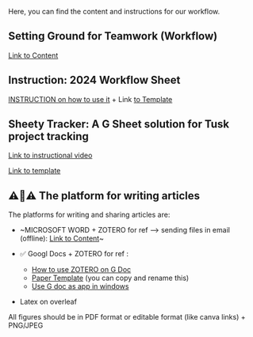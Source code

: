 Here, you can find the content and instructions for our workflow. 

## Setting Ground for Teamwork (Workflow)
  
[Link to Content](https://amirsafavi.com/index.php/setting-ground-for-teamwork/)

## Instruction: 2024 Workflow Sheet

[INSTRUCTION on how to use it](https://youtu.be/BpUohnBkef8) + Link [to Template](https://docs.google.com/spreadsheets/d/1M8X83P9wy4CtMqQnjoKmNLz-UjaZCCkEaZoUSdQRaYE/edit?usp=sharing)

## Sheety Tracker: A G Sheet solution for Tusk project tracking
[Link to instructional video](https://youtu.be/xeVTexVQJUQ)

[Link to template](https://docs.google.com/spreadsheets/d/1GS7O6SNVN0OZst5bv8GcnmHsNT7tcc6wup2RV0b4NtE/edit?usp=sharing)

## ⚠️🔴⚠️ The platform for writing articles 

The platforms for writing and sharing articles are:

- ~MICROSOFT WORD + ZOTERO for ref --> sending files in email (offline): [Link to Content](https://youtu.be/SaybuuZFAQY)~

- ✅ Googl Docs + ZOTERO for ref :
  - [How to use ZOTERO on G Doc](https://youtu.be/Oa7BNdxQ3D0)
  - [Paper Template](https://docs.google.com/document/d/1-354Noq7w6XHkuHWNvT-OBYXZ5XK_1OfnQkxkq5lLpc/edit?usp=sharing) (you can copy and rename this)
  - [Use G doc as app in windows](https://www.youtube.com/watch?v=zRLIOT1QEuE)

- Latex on overleaf

All figures should be in PDF format or editable format (like canva links) + PNG/JPEG
